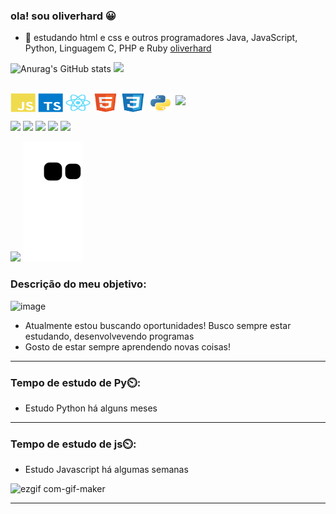 ### ola! sou oliverhard 😀
- 🌱 estudando html e css e outros programadores Java, JavaScript, Python, Linguagem C, PHP e Ruby
<a href="https://github.com/oliverhard">oliverhard</a>
<div>
  
  ![Anurag's GitHub stats](https://github-readme-stats.vercel.app/api?username=oliverhard&show_icons=true&theme=tokyonight)
  <img height="180em" src="https://github-readme-stats.vercel.app/api/top-langs/?username=rafaballerini&layout=compact&langs_count=7&theme=dracula"/>
       
</div>
<div style="display: inline_block"><br>
  <img align="center" alt="oliver-Js" height="30" width="40" src="https://raw.githubusercontent.com/devicons/devicon/master/icons/javascript/javascript-plain.svg">
  <img align="center" alt="oliver-Ts" height="30" width="40" src="https://raw.githubusercontent.com/devicons/devicon/master/icons/typescript/typescript-plain.svg">
  <img align="center" alt="oliver-React" height="30" width="40" src="https://raw.githubusercontent.com/devicons/devicon/master/icons/react/react-original.svg">
  <img align="center" alt="oliver-HTML" height="30" width="40" src="https://raw.githubusercontent.com/devicons/devicon/master/icons/html5/html5-original.svg">
  <img align="center" alt="oliver-CSS" height="30" width="40" src="https://raw.githubusercontent.com/devicons/devicon/master/icons/css3/css3-original.svg">
  <img align="center" alt="oliver-Python" height="30" width="40" src="https://raw.githubusercontent.com/devicons/devicon/master/icons/python/python-original.svg"
  <img align="center" alt="oliver-Csharp" height="30" width="40" src="https://raw.githubusercontent.com/devicons/devicon/master/icons/csharp/csharp-original.svg">
   <a href="(https://discord.com/channels/867837786883227668/867837786883227670" target="_blank"><img src="https://img.shields.io/badge/Discord-7289DA?style=for-the-badge&logo=discord&logoColor=target="_blank"></a>
   
   <div> 
   <body>  
     
 <a href="https://linkedin.com/in/oliver-tarqui-68b854243/" target="_blank"><img src="https://img.shields.io/badge/LinkedIn-0077B5?style=for-the-badge&logo=linkedin&logo=linkedin&logoColor=white" target="_blank"></a>
  <a href="https://www.instagram.com/oliver.tarqui.g/" target="_blank"><img src="https://img.shields.io/badge/-Instagram-E4405F?style=for-the-badge&logo=instagram&logoColor=white" target="_blank"></a>
<a href ="https://mail.google.com/mail/u/2/#inbox" target="_blank"><img src="https://img.shields.io/badge/Gmail-D14836?style=for-the-badge&logo=gmail&logoColor=white" target="_blank"></a>
 <a href="https://facebook.com/oliver.tarqui.56/" target="_blank"><img src="https://img.shields.io/badge/Facebook-1877F2?style=for-the-badge&logo=facebook&logoColor=white"  target="_blank"></a>
 <a href="https://discord.com/channels/@me" target="_blank"><img src="https://img.shields.io/badge/Discord-7289DA?style=for-the-badge&logo=discord&logoColor=white" target="_blank"></a>
  
  </body>
  </div> 
    
  ![](https://komarev.com/ghpvc/?username=oliverhard-github-oliverhard&color=blue)
![Snake animation](https://github.com/rafaballerini/rafaballerini/blob/output/github-contribution-grid-snake.svg)
 

 ### Descrição do meu objetivo:
 
![image](https://user-images.githubusercontent.com/108553400/177017973-df3fcf3d-9ac7-46b9-adf6-7d5ab41fcde6.png)

- Atualmente estou buscando oportunidades! Busco sempre estar estudando, desenvolvevendo programas
- Gosto de estar sempre aprendendo novas coisas!
<hr>

### Tempo de estudo de Py⏲️:
- Estudo Python há alguns meses
<hr>

### Tempo de estudo de js⏲️:
- Estudo Javascript há algumas semanas
  
 
![ezgif com-gif-maker](https://user-images.githubusercontent.com/108553400/180028740-2dcfb6a1-5850-47cf-96f5-d225713abc22.gif)
<hr>
